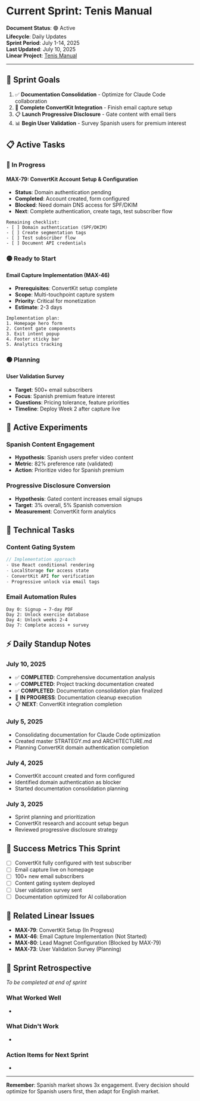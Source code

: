# Current Sprint: Tenis Manual

**Document Status**: 🟢 Active  
**Lifecycle**: Daily Updates  
**Sprint Period**: July 1-14, 2025  
**Last Updated**: July 10, 2025  
**Linear Project**: [Tenis Manual](https://linear.app/max-techera/project/tennis-handbook)

---

## 🎯 Sprint Goals

1. ✅ **Documentation Consolidation** - Optimize for Claude Code collaboration
2. 🔄 **Complete ConvertKit Integration** - Finish email capture setup
3. 📋 **Launch Progressive Disclosure** - Gate content with email tiers
4. 📊 **Begin User Validation** - Survey Spanish users for premium interest

## 📋 Active Tasks

### 🔴 In Progress

#### MAX-79: ConvertKit Account Setup & Configuration

- **Status**: Domain authentication pending
- **Completed**: Account created, form configured
- **Blocked**: Need domain DNS access for SPF/DKIM
- **Next**: Complete authentication, create tags, test subscriber flow

```
Remaining checklist:
- [ ] Domain authentication (SPF/DKIM)
- [ ] Create segmentation tags
- [ ] Test subscriber flow
- [ ] Document API credentials
```

### 🟡 Ready to Start

#### Email Capture Implementation (MAX-46)

- **Prerequisites**: ConvertKit setup complete
- **Scope**: Multi-touchpoint capture system
- **Priority**: Critical for monetization
- **Estimate**: 2-3 days

```
Implementation plan:
1. Homepage hero form
2. Content gate components
3. Exit intent popup
4. Footer sticky bar
5. Analytics tracking
```

### 🟢 Planning

#### User Validation Survey

- **Target**: 500+ email subscribers
- **Focus**: Spanish premium feature interest
- **Questions**: Pricing tolerance, feature priorities
- **Timeline**: Deploy Week 2 after capture live

## 🧪 Active Experiments

### Spanish Content Engagement

- **Hypothesis**: Spanish users prefer video content
- **Metric**: 82% preference rate (validated)
- **Action**: Prioritize video for Spanish premium

### Progressive Disclosure Conversion

- **Hypothesis**: Gated content increases email signups
- **Target**: 3% overall, 5% Spanish conversion
- **Measurement**: ConvertKit form analytics

## 🚧 Technical Tasks

### Content Gating System

```typescript
// Implementation approach
- Use React conditional rendering
- LocalStorage for access state
- ConvertKit API for verification
- Progressive unlock via email tags
```

### Email Automation Rules

```
Day 0: Signup → 7-day PDF
Day 2: Unlock exercise database
Day 4: Unlock weeks 2-4
Day 7: Complete access + survey
```

## ⚡ Daily Standup Notes

### July 10, 2025

- ✅ **COMPLETED**: Comprehensive documentation analysis
- ✅ **COMPLETED**: Project tracking documentation created
- ✅ **COMPLETED**: Documentation consolidation plan finalized
- 🔄 **IN PROGRESS**: Documentation cleanup execution
- 📋 **NEXT**: ConvertKit integration completion

### July 5, 2025

- Consolidating documentation for Claude Code optimization
- Created master STRATEGY.md and ARCHITECTURE.md
- Planning ConvertKit domain authentication completion

### July 4, 2025

- ConvertKit account created and form configured
- Identified domain authentication as blocker
- Started documentation consolidation planning

### July 3, 2025

- Sprint planning and prioritization
- ConvertKit research and account setup begun
- Reviewed progressive disclosure strategy

## 🎯 Success Metrics This Sprint

- [ ] ConvertKit fully configured with test subscriber
- [ ] Email capture live on homepage
- [ ] 100+ new email subscribers
- [ ] Content gating system deployed
- [ ] User validation survey sent
- [ ] Documentation optimized for AI collaboration

## 🔗 Related Linear Issues

- **MAX-79**: ConvertKit Setup (In Progress)
- **MAX-46**: Email Capture Implementation (Not Started)
- **MAX-80**: Lead Magnet Configuration (Blocked by MAX-79)
- **MAX-73**: User Validation Survey (Planning)

## 📝 Sprint Retrospective

_To be completed at end of sprint_

### What Worked Well

-

### What Didn't Work

-

### Action Items for Next Sprint

-

---

**Remember**: Spanish market shows 3x engagement. Every decision should optimize for Spanish users first, then adapt for English market.
